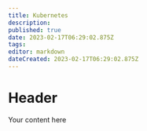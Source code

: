 ```yaml
---
title: Kubernetes
description: 
published: true
date: 2023-02-17T06:29:02.875Z
tags: 
editor: markdown
dateCreated: 2023-02-17T06:29:02.875Z
---
```


# Header
Your content here